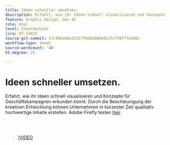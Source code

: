 ```yaml
---
title: Ideen schneller umsetzen.
description: Erfahrt, wie ihr Ideen schnell visualisieren und Konzepte für Werbekampagnen erkunden könnt.
feature: Graphic Design, Gen AI
role: User
level: Intermediate
jira: KT-15422
source-git-commit: 1fc995e8be33317f0d9200bb421fcff0f77a568c
workflow-type: tm+mt
source-wordcount: '48'
ht-degree: 2%

---
```


# Ideen schneller umsetzen.

Erfahrt, wie ihr Ideen schnell visualisieren und Konzepte für Geschäftskampagnen erkunden könnt. Durch die Beschleunigung der kreativen Entwicklung können Unternehmen in kürzester Zeit qualitativ hochwertige Inhalte erstellen. Adobe Firefly testen [hier](https://firefly.adobe.com/).

<br> 

>[!VIDEO](https://video.tv.adobe.com/v/3428827?quality=12&learn=on&hidetitle=true)
